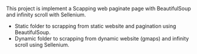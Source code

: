 This project is implement a Scapping web paginate page with BeautifulSoup and infinity scroll with Sellenium.

- Static folder to scrapping from static website and pagination using BeautifulSoup.
- Dynamic folder to scrapping from dynamic website (gmaps) and infinity scroll using Sellenium.
